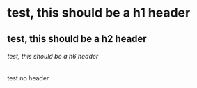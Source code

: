 # test, this should be a h1 header
## test, this should be a h2 header
###### test, this should be a h6 header

test no header
